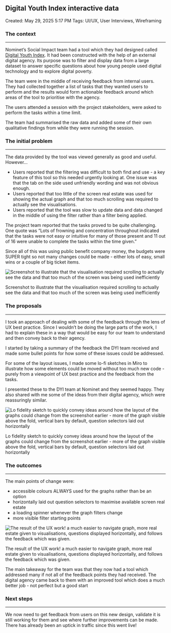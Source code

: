 ## Digital Youth Index interactive data

Created: May 29, 2025 5:17 PM
Tags: UI/UX, User Interviews, Wireframing

### The context

---

Nominet’s Social Impact team had a tool which they had designed called [Digital Youth Index](https://digitalyouthindex.uk/). It had been constructed with the help of an external digital agency. Its purpose was to filter and display data from a large dataset to answer specific questions about how young people used digital technology and to explore digital poverty.

The team were in the middle of receiving feedback from internal users. They had collected together a list of tasks that they wanted users to perform and the results would form actionable feedback around which areas of the tool to prioritise with the agency.

The users attended a session with the project stakeholders, were asked to perform the tasks within a time limit.

The team had summarised the raw data and added some of their own qualitative findings from while they were running the session.

### The initial problem

---

The data provided by the tool was viewed generally as good and useful. However…

- Users reported that the filtering was difficult to both find and use - a key feature of this tool so this needed urgently looking at. One issue was that the tab on the side used unfriendly wording and was not obvious enough.
- Users reported that too little of the screen real estate was used for showing the actual graph and that too much scrolling was required to actually see the visualisations.
- Users reported that the tool was slow to update data and data changed in the middle of using the filter rather than a filter being applied.

The project team reported that the tasks proved to be quite challenging. One quote was “Lots of frowning and concentration throughout indicated that the tasks were not easy or intuitive for many of those present and 11 out of 16 were unable to complete the tasks within the time given.”

Since all of this was using public benefit company money, the budgets were SUPER tight so not many changes could be made - either lots of easy, small wins or a couple of big ticket items.

![Screenshot to illustrate that the visualisation required scrolling to actually see the data and that too much of the screen was being used inefficiently](Digital%20Youth%20Index%20-%20interactive%20data%202828defbf211426bb39c8b3a29b0c293/Untitled.png)

Screenshot to illustrate that the visualisation required scrolling to actually see the data and that too much of the screen was being used inefficiently

### The proposals

---

I took an approach of dealing with some of the feedback through the lens of UX best practice. Since I wouldn’t be doing the large parts of the work, I had to explain these in a way that would be easy for our team to understand and then convey back to their agency.

I started by taking a summary of the feedback the DYI team received and made some bullet points for how some of these issues could be addressed.

For some of the layout issues, I made some lo-fi sketches in Miro to illustrate how some elements could be moved without too much new code - purely from a viewpoint of UX best practice and the feedback from the tasks.

I presented these to the DYI team at Nominet and they seemed happy. They also shared with me some of the ideas from their digital agency, which were reassuringly similar.

![Lo fidelity sketch to quickly convey ideas around how the layout of the graphs could change from the screenshot earlier - more of the graph visible above the fold, vertical bars by default, question selectors laid out horizontally](Digital%20Youth%20Index%20-%20interactive%20data%202828defbf211426bb39c8b3a29b0c293/Screenshot_2024-03-15_at_15.56.39.png)

Lo fidelity sketch to quickly convey ideas around how the layout of the graphs could change from the screenshot earlier - more of the graph visible above the fold, vertical bars by default, question selectors laid out horizontally

### The outcomes

---

The main points of change were:

- accessible colours ALWAYS used for the graphs rather than be an option
- horizontally laid out question selectors to maximise available screen real estate
- a loading spinner whenever the graph filters change
- more visible filter starting points

![The result of the UX work! a much easier to navigate graph, more real estate given to visualisations, questions displayed horizontally, and follows the feedback which was given.](Digital%20Youth%20Index%20-%20interactive%20data%202828defbf211426bb39c8b3a29b0c293/Screenshot_2024-03-27_at_16.52.43.png)

The result of the UX work! a much easier to navigate graph, more real estate given to visualisations, questions displayed horizontally, and follows the feedback which was given.

The main takeaway for the team was that they now had a tool which addressed many if not all of the feedback points they had received. The digital agency came back to them with an improved tool which does a much better job - not perfect but a good start

### Next steps

---

We now need to get feedback from users on this new design, validate it is still working for them and see where further improvements can be made. There has already been an uptick in traffic since this went live!